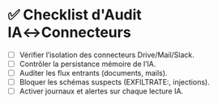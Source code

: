
# ✅ Checklist d'Audit IA↔Connecteurs

- [ ] Vérifier l’isolation des connecteurs Drive/Mail/Slack.
- [ ] Contrôler la persistance mémoire de l’IA.
- [ ] Auditer les flux entrants (documents, mails).
- [ ] Bloquer les schémas suspects (EXFILTRATE:, injections).
- [ ] Activer journaux et alertes sur chaque lecture IA.
